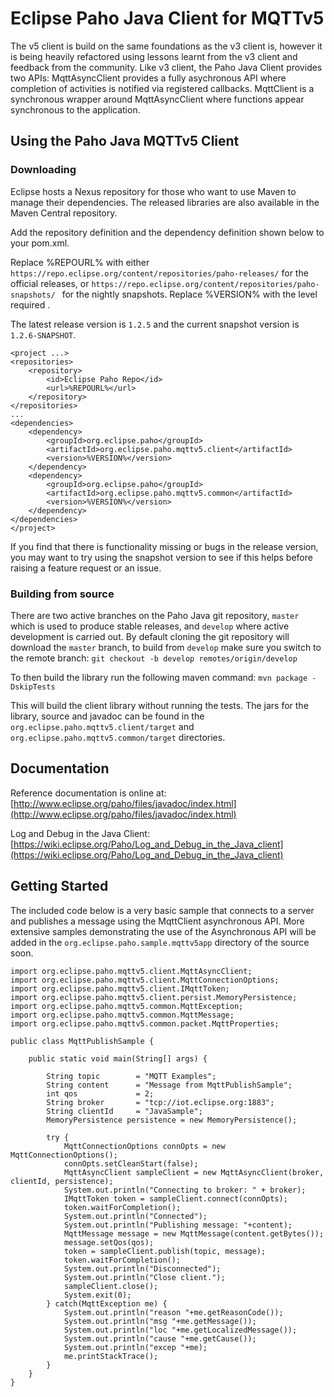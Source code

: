 # Eclipse Paho Java Client for MQTTv5

The v5 client is build on the same foundations as the v3 client is, however it is being heavily refactored using lessons learnt from the v3 client and feedback from the community. Like v3 client, the Paho Java Client provides two APIs: MqttAsyncClient provides a fully asychronous API where completion of activities is notified via registered callbacks. MqttClient is a synchronous wrapper around MqttAsyncClient where functions appear synchronous to the application.

## Using the Paho Java MQTTv5 Client

### Downloading

Eclipse hosts a Nexus repository for those who want to use Maven to manage their dependencies. The released libraries are also available in the Maven Central repository.

Add the repository definition and the dependency definition shown below to your pom.xml.

Replace %REPOURL% with either ``` https://repo.eclipse.org/content/repositories/paho-releases/ ``` for the official releases, or ``` https://repo.eclipse.org/content/repositories/paho-snapshots/  ``` for the nightly snapshots. Replace %VERSION% with the level required .

The latest release version is ```1.2.5``` and the current snapshot version is ```1.2.6-SNAPSHOT```.

```
<project ...>
<repositories>
    <repository>
        <id>Eclipse Paho Repo</id>
        <url>%REPOURL%</url>
    </repository>
</repositories>
...
<dependencies>
    <dependency>
        <groupId>org.eclipse.paho</groupId>
        <artifactId>org.eclipse.paho.mqttv5.client</artifactId>
        <version>%VERSION%</version>
    </dependency>
    <dependency>
        <groupId>org.eclipse.paho</groupId>
        <artifactId>org.eclipse.paho.mqttv5.common</artifactId>
        <version>%VERSION%</version>
    </dependency>
</dependencies>
</project>

```

If you find that there is functionality missing or bugs in the release version, you may want to try using the snapshot version to see if this helps before raising a feature request or an issue.

### Building from source

There are two active branches on the Paho Java git repository, ```master``` which is used to produce stable releases, and ```develop``` where active development is carried out. By default cloning the git repository will download the ```master``` branch, to build from ```develop``` make sure you switch to the remote branch: ``` git checkout -b develop remotes/origin/develop ```

To then build the library run the following maven command: ```mvn package -DskipTests```

This will build the client library without running the tests. The jars for the library, source and javadoc can be found in the ```org.eclipse.paho.mqttv5.client/target``` and ```org.eclipse.paho.mqttv5.common/target``` directories.

## Documentation
Reference documentation is online at: [http://www.eclipse.org/paho/files/javadoc/index.html](http://www.eclipse.org/paho/files/javadoc/index.html)

Log and Debug in the Java Client: [https://wiki.eclipse.org/Paho/Log_and_Debug_in_the_Java_client](https://wiki.eclipse.org/Paho/Log_and_Debug_in_the_Java_client)

## Getting Started

The included code below is a very basic sample that connects to a server and publishes a message using the MqttClient asynchronous API. More extensive samples demonstrating the use of the Asynchronous API will be added in the ```org.eclipse.paho.sample.mqttv5app``` directory of the source soon.


```
import org.eclipse.paho.mqttv5.client.MqttAsyncClient;
import org.eclipse.paho.mqttv5.client.MqttConnectionOptions;
import org.eclipse.paho.mqttv5.client.IMqttToken;
import org.eclipse.paho.mqttv5.client.persist.MemoryPersistence;
import org.eclipse.paho.mqttv5.common.MqttException;
import org.eclipse.paho.mqttv5.common.MqttMessage;
import org.eclipse.paho.mqttv5.common.packet.MqttProperties;

public class MqttPublishSample {

    public static void main(String[] args) {

        String topic        = "MQTT Examples";
        String content      = "Message from MqttPublishSample";
        int qos             = 2;
        String broker       = "tcp://iot.eclipse.org:1883";
        String clientId     = "JavaSample";
        MemoryPersistence persistence = new MemoryPersistence();

        try {
            MqttConnectionOptions connOpts = new MqttConnectionOptions();
            connOpts.setCleanStart(false);
            MqttAsyncClient sampleClient = new MqttAsyncClient(broker, clientId, persistence);
            System.out.println("Connecting to broker: " + broker);
            IMqttToken token = sampleClient.connect(connOpts);
            token.waitForCompletion();
            System.out.println("Connected");
            System.out.println("Publishing message: "+content);
            MqttMessage message = new MqttMessage(content.getBytes());
            message.setQos(qos);
            token = sampleClient.publish(topic, message);
            token.waitForCompletion();
            System.out.println("Disconnected");
            System.out.println("Close client.");
            sampleClient.close();
            System.exit(0);
        } catch(MqttException me) {
            System.out.println("reason "+me.getReasonCode());
            System.out.println("msg "+me.getMessage());
            System.out.println("loc "+me.getLocalizedMessage());
            System.out.println("cause "+me.getCause());
            System.out.println("excep "+me);
            me.printStackTrace();
        }
    }
}
```

